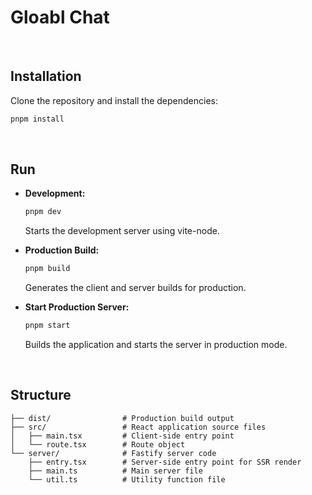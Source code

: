 # Gloabl Chat



</br>

## Installation

Clone the repository and install the dependencies:

```bash
pnpm install
```

</br>

## Run

- **Development:**

  ```bash
  pnpm dev
  ```

  Starts the development server using vite-node.

- **Production Build:**

  ```bash
  pnpm build
  ```

  Generates the client and server builds for production.

- **Start Production Server:**

  ```bash
  pnpm start
  ```

  Builds the application and starts the server in production mode.

</br>

## Structure

```
├── dist/                # Production build output
├── src/                 # React application source files
│   ├── main.tsx         # Client-side entry point
│   └── route.tsx        # Route object
└── server/              # Fastify server code
    ├── entry.tsx        # Server-side entry point for SSR render
    ├── main.ts          # Main server file
    └── util.ts          # Utility function file

```

</br>

